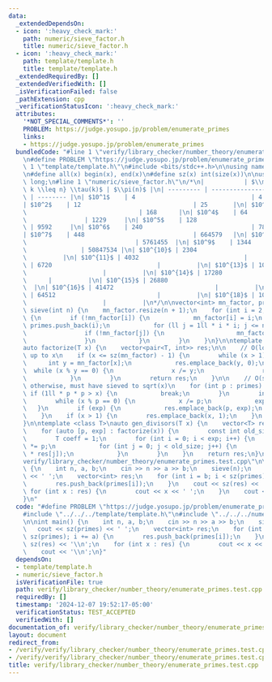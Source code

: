 ```yaml
---
data:
  _extendedDependsOn:
  - icon: ':heavy_check_mark:'
    path: numeric/sieve_factor.h
    title: numeric/sieve_factor.h
  - icon: ':heavy_check_mark:'
    path: template/template.h
    title: template/template.h
  _extendedRequiredBy: []
  _extendedVerifiedWith: []
  _isVerificationFailed: false
  _pathExtension: cpp
  _verificationStatusIcon: ':heavy_check_mark:'
  attributes:
    '*NOT_SPECIAL_COMMENTS*': ''
    PROBLEM: https://judge.yosupo.jp/problem/enumerate_primes
    links:
    - https://judge.yosupo.jp/problem/enumerate_primes
  bundledCode: "#line 1 \"verify/library_checker/number_theory/enumerate_primes.test.cpp\"\
    \n#define PROBLEM \"https://judge.yosupo.jp/problem/enumerate_primes\"\n\n#line\
    \ 1 \"template/template.h\"\n#include <bits/stdc++.h>\n\nusing namespace std;\n\
    \n#define all(x) begin(x), end(x)\n#define sz(x) int(size(x))\n\nusing ll = long\
    \ long;\n#line 1 \"numeric/sieve_factor.h\"\n/*\n|           | $\\max_{1 \\leq\
    \ k \\leq n} \\tau(k)$ | $\\pi(n)$ |\n| --------- | --------------------------------\
    \ | -------- |\n| $10^1$    | 4                                | 4        |\n\
    | $10^2$    | 12                               | 25       |\n| $10^3$    | 32\
    \                               | 168      |\n| $10^4$    | 64               \
    \                | 1229     |\n| $10^5$    | 128                             \
    \ | 9592     |\n| $10^6$    | 240                              | 78498    |\n\
    | $10^7$    | 448                              | 664579   |\n| $10^8$    | 768\
    \                              | 5761455  |\n| $10^9$    | 1344              \
    \               | 50847534 |\n| $10^{10}$ | 2304                             |\
    \          |\n| $10^{11}$ | 4032                             |          |\n| $10^{12}$\
    \ | 6720                             |          |\n| $10^{13}$ | 10752       \
    \                     |          |\n| $10^{14}$ | 17280                      \
    \      |          |\n| $10^{15}$ | 26880                            |        \
    \  |\n| $10^{16}$ | 41472                            |          |\n| $10^{17}$\
    \ | 64512                            |          |\n| $10^{18}$ | 103680      \
    \                     |          |\n*/\n\nvector<int> mn_factor, primes;\n\nvoid\
    \ sieve(int n) {\n    mn_factor.resize(n + 1);\n    for (int i = 2; i <= n; i++)\
    \ {\n        if (!mn_factor[i]) {\n            mn_factor[i] = i;\n           \
    \ primes.push_back(i);\n            for (ll j = 1ll * i * i; j <= n; j += i) {\n\
    \                if (!mn_factor[j]) {\n                    mn_factor[j] = i;\n\
    \                }\n            }\n        }\n    }\n}\n\ntemplate <class T>\n\
    auto factorize(T x) {\n    vector<pair<T, int>> res;\n\n    // O(log x) if sieved\
    \ up to x\n    if (x <= sz(mn_factor) - 1) {\n        while (x > 1) {\n      \
    \      int y = mn_factor[x];\n            res.emplace_back(y, 0);\n          \
    \  while (x % y == 0) {\n                x /= y;\n                res.back().second++;\n\
    \            }\n        }\n        return res;\n    }\n\n    // O(sqrt x log x)\
    \ otherwise, must have sieved to sqrt(x)\n    for (int p : primes) {\n       \
    \ if (1ll * p * p > x) {\n            break;\n        }\n        int exp = 0;\n\
    \        while (x % p == 0) {\n            x /= p;\n            exp++;\n     \
    \   }\n        if (exp) {\n            res.emplace_back(p, exp);\n        }\n\
    \    }\n    if (x > 1) {\n        res.emplace_back(x, 1);\n    }\n    return res;\n\
    }\n\ntemplate <class T>\nauto gen_divisors(T x) {\n    vector<T> res = {1};\n\
    \    for (auto [p, exp] : factorize(x)) {\n        const int old_size = sz(res);\n\
    \        T coeff = 1;\n        for (int i = 0; i < exp; i++) {\n            coeff\
    \ *= p;\n            for (int j = 0; j < old_size; j++) {\n                res.push_back(coeff\
    \ * res[j]);\n            }\n        }\n    }\n    return res;\n}\n#line 5 \"\
    verify/library_checker/number_theory/enumerate_primes.test.cpp\"\n\nint main()\
    \ {\n    int n, a, b;\n    cin >> n >> a >> b;\n    sieve(n);\n    cout << sz(primes)\
    \ << ' ';\n    vector<int> res;\n    for (int i = b; i < sz(primes); i += a) {\n\
    \        res.push_back(primes[i]);\n    }\n    cout << sz(res) << '\\n';\n   \
    \ for (int x : res) {\n        cout << x << ' ';\n    }\n    cout << '\\n';\n\
    }\n"
  code: "#define PROBLEM \"https://judge.yosupo.jp/problem/enumerate_primes\"\n\n\
    #include \"../../../template/template.h\"\n#include \"../../../numeric/sieve_factor.h\"\
    \n\nint main() {\n    int n, a, b;\n    cin >> n >> a >> b;\n    sieve(n);\n \
    \   cout << sz(primes) << ' ';\n    vector<int> res;\n    for (int i = b; i <\
    \ sz(primes); i += a) {\n        res.push_back(primes[i]);\n    }\n    cout <<\
    \ sz(res) << '\\n';\n    for (int x : res) {\n        cout << x << ' ';\n    }\n\
    \    cout << '\\n';\n}"
  dependsOn:
  - template/template.h
  - numeric/sieve_factor.h
  isVerificationFile: true
  path: verify/library_checker/number_theory/enumerate_primes.test.cpp
  requiredBy: []
  timestamp: '2024-12-07 19:52:17-05:00'
  verificationStatus: TEST_ACCEPTED
  verifiedWith: []
documentation_of: verify/library_checker/number_theory/enumerate_primes.test.cpp
layout: document
redirect_from:
- /verify/verify/library_checker/number_theory/enumerate_primes.test.cpp
- /verify/verify/library_checker/number_theory/enumerate_primes.test.cpp.html
title: verify/library_checker/number_theory/enumerate_primes.test.cpp
---
```

